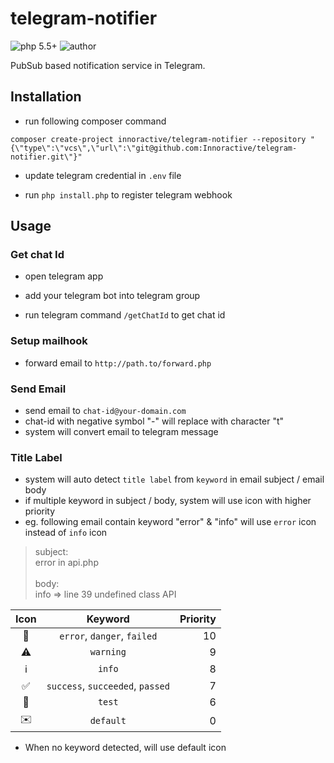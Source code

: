 # telegram-notifier
 ![php 5.5+](https://img.shields.io/badge/php-5.5+-brightgreen.svg?style=flat&logo=php&labelColor=777BB4&logoColor=white&color=lightgrey) ![author](https://img.shields.io/badge/author-kch-brightgreen.svg?style=flat&logo=bitbucket&color=lightgrey)
  
PubSub based notification service in Telegram.

## Installation

- run following composer command
```shell
composer create-project innoractive/telegram-notifier --repository "{\"type\":\"vcs\",\"url\":\"git@github.com:Innoractive/telegram-notifier.git\"}"
```

- update telegram credential in `.env` file

- run `php install.php` to register
 telegram webhook


## Usage
### Get chat Id
- open telegram app

- add your telegram bot into telegram group

- run telegram command `/getChatId` to get chat id

### Setup mailhook
- forward email to `http://path.to/forward.php`

### Send Email
- send email to `chat-id@your-domain.com`
- chat-id with negative symbol "-" will replace with character "t"
- system will convert email to telegram message

### Title Label
- system will auto detect `title label` from `keyword` in email subject / email body
- if multiple keyword in subject / body, system will use icon with higher priority
- eg. following email contain keyword "error" & "info" will use `error` icon instead of `info` icon
> subject: <br> 
> error in api.php<br><br>
> body:<br>
> info => line 39 undefined class API 

| Icon |    Keyword    | Priority |
|:----:|:-------------:|---------:|
|   🚫  |  `error`, `danger`, `failed` |       10 |
|   ⚠️  |  `warning` |        9 |
|   ℹ️  |      `info`     |        8 |
|   ✅  |     `success`, `succeeded`, `passed`     |        7 |
|   🧪  |      `test`     |        6 |
|   ✉️  |    `default`    |        0 |

- When no keyword detected, will use default icon